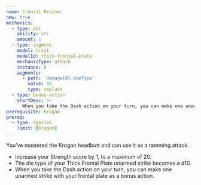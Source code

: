 ```yaml
---
name: Cranial Bruiser
new: true
mechanics:
  - type: asi
    ability: str
    amount: 1
  - type: augment
    model: trait
    modelId: thick-frontal-plate
    mechanicType: attack
    instance: 0
    augments:
      - path: 'damage[0].dieType'
        value: 10
        type: replace
  - type: bonus-action
    shortDesc: >-
      When you take the Dash action on your turn, you can make one unarmed strike with your thick frontal plate.
prerequisite: Krogan
prereq:
  - type: species
    limit: [krogan]
---
```

You’ve mastered the Krogan headbutt and can use it as a ramming attack.

- Increase your Strength score by 1, to a maximum of 20.
- The die type of your Thick Frontal Plate unarmed strike becomes a d10.
- When you take the Dash action on your turn, you can make one unarmed strike with your frontal
plate as a bonus action.
